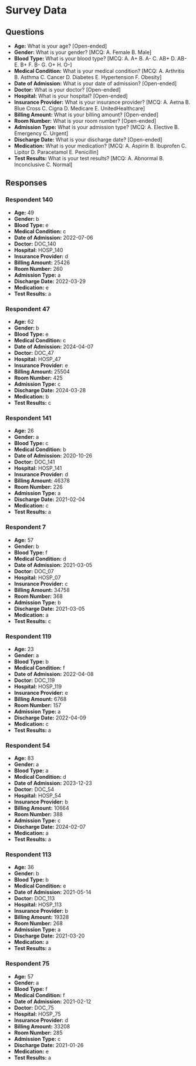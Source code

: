 # Survey Data

## Questions

- **Age:** What is your age? [Open-ended]
- **Gender:** What is your gender? [MCQ: A. Female B. Male]
- **Blood Type:** What is your blood type? [MCQ: A. A+ B. A- C. AB+ D. AB- E. B+ F. B- G. O+ H. O-]
- **Medical Condition:** What is your medical condition? [MCQ: A. Arthritis B. Asthma C. Cancer D. Diabetes E. Hypertension F. Obesity]
- **Date of Admission:** What is your date of admission? [Open-ended]
- **Doctor:** What is your doctor? [Open-ended]
- **Hospital:** What is your hospital? [Open-ended]
- **Insurance Provider:** What is your insurance provider? [MCQ: A. Aetna B. Blue Cross C. Cigna D. Medicare E. UnitedHealthcare]
- **Billing Amount:** What is your billing amount? [Open-ended]
- **Room Number:** What is your room number? [Open-ended]
- **Admission Type:** What is your admission type? [MCQ: A. Elective B. Emergency C. Urgent]
- **Discharge Date:** What is your discharge date? [Open-ended]
- **Medication:** What is your medication? [MCQ: A. Aspirin B. Ibuprofen C. Lipitor D. Paracetamol E. Penicillin]
- **Test Results:** What is your test results? [MCQ: A. Abnormal B. Inconclusive C. Normal]

## Responses

### Respondent 140

- **Age:** 49
- **Gender:** b
- **Blood Type:** e
- **Medical Condition:** c
- **Date of Admission:** 2022-07-06
- **Doctor:** DOC_140
- **Hospital:** HOSP_140
- **Insurance Provider:** d
- **Billing Amount:** 25426
- **Room Number:** 260
- **Admission Type:** a
- **Discharge Date:** 2022-03-29
- **Medication:** e
- **Test Results:** a

### Respondent 47

- **Age:** 62
- **Gender:** b
- **Blood Type:** e
- **Medical Condition:** c
- **Date of Admission:** 2024-04-07
- **Doctor:** DOC_47
- **Hospital:** HOSP_47
- **Insurance Provider:** e
- **Billing Amount:** 25504
- **Room Number:** 425
- **Admission Type:** c
- **Discharge Date:** 2024-03-28
- **Medication:** b
- **Test Results:** c

### Respondent 141

- **Age:** 26
- **Gender:** a
- **Blood Type:** c
- **Medical Condition:** b
- **Date of Admission:** 2020-10-26
- **Doctor:** DOC_141
- **Hospital:** HOSP_141
- **Insurance Provider:** d
- **Billing Amount:** 46378
- **Room Number:** 226
- **Admission Type:** a
- **Discharge Date:** 2021-02-04
- **Medication:** c
- **Test Results:** a

### Respondent 7

- **Age:** 57
- **Gender:** b
- **Blood Type:** f
- **Medical Condition:** d
- **Date of Admission:** 2021-03-05
- **Doctor:** DOC_07
- **Hospital:** HOSP_07
- **Insurance Provider:** c
- **Billing Amount:** 34758
- **Room Number:** 368
- **Admission Type:** b
- **Discharge Date:** 2021-03-05
- **Medication:** a
- **Test Results:** c

### Respondent 119

- **Age:** 23
- **Gender:** a
- **Blood Type:** b
- **Medical Condition:** f
- **Date of Admission:** 2022-04-08
- **Doctor:** DOC_119
- **Hospital:** HOSP_119
- **Insurance Provider:** e
- **Billing Amount:** 6768
- **Room Number:** 157
- **Admission Type:** a
- **Discharge Date:** 2022-04-09
- **Medication:** c
- **Test Results:** a

### Respondent 54

- **Age:** 83
- **Gender:** a
- **Blood Type:** a
- **Medical Condition:** d
- **Date of Admission:** 2023-12-23
- **Doctor:** DOC_54
- **Hospital:** HOSP_54
- **Insurance Provider:** b
- **Billing Amount:** 10664
- **Room Number:** 388
- **Admission Type:** c
- **Discharge Date:** 2024-02-07
- **Medication:** a
- **Test Results:** a

### Respondent 113

- **Age:** 36
- **Gender:** b
- **Blood Type:** b
- **Medical Condition:** e
- **Date of Admission:** 2021-05-14
- **Doctor:** DOC_113
- **Hospital:** HOSP_113
- **Insurance Provider:** b
- **Billing Amount:** 19328
- **Room Number:** 268
- **Admission Type:** a
- **Discharge Date:** 2021-03-20
- **Medication:** a
- **Test Results:** a

### Respondent 75

- **Age:** 57
- **Gender:** a
- **Blood Type:** f
- **Medical Condition:** f
- **Date of Admission:** 2021-02-12
- **Doctor:** DOC_75
- **Hospital:** HOSP_75
- **Insurance Provider:** d
- **Billing Amount:** 33208
- **Room Number:** 285
- **Admission Type:** c
- **Discharge Date:** 2021-01-26
- **Medication:** e
- **Test Results:** a

